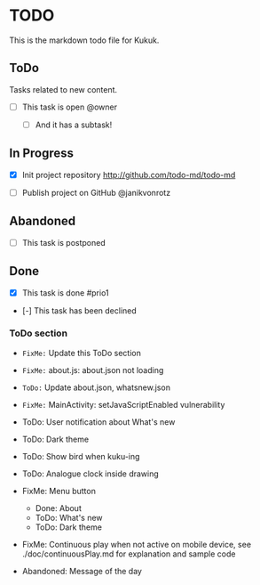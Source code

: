 # TODO

This is the markdown todo file for Kukuk.


## ToDo
Tasks related to new content.

- [ ] This task is open @owner
  - [ ] And it has a subtask!


## In Progress

- [x] Init project repository
      http://github.com/todo-md/todo-md
- [ ] Publish project on GitHub @janikvonrotz


## Abandoned

- [ ] This task is postponed


## Done

- [x] This task is done #prio1
- [-] This task has been declined


### ToDo section

- `FixMe:` Update this ToDo section
- `FixMe:` about.js: about.json not loading
- `ToDo:` Update about.json, whatsnew.json
- `FixMe:` MainActivity: setJavaScriptEnabled vulnerability

- ToDo: User notification about What's new
- ToDo: Dark theme
- ToDo: Show bird when kuku-ing
- ToDo: Analogue clock inside drawing
- FixMe: Menu button
    - Done: About
    - ToDo: What's new 
    - ToDo: Dark theme 
- FixMe: Continuous play when not active on mobile device, see ./doc/continuousPlay.md for explanation and sample code
- Abandoned: Message of the day


